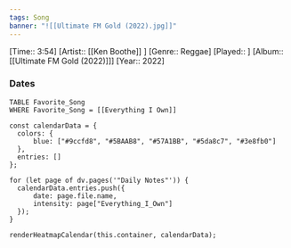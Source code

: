```yaml
---
tags: Song  
banner: "![[Ultimate FM Gold (2022).jpg]]"
---
```

[Time:: 3:54]
[Artist:: [[Ken Boothe]] ]
[Genre:: Reggae]
[Played:: ]
[Album:: [[Ultimate FM Gold (2022)]]]
[Year:: 2022]
### Dates
````dataview
TABLE Favorite_Song
WHERE Favorite_Song = [[Everything I Own]]
````
  ```dataviewjs
const calendarData = { 
	colors: { 
		blue: ["#9ccfd8", "#5BAAB8", "#57A1BB", "#5da8c7", "#3e8fb0"] 
	}, 
	entries: [] 
}; 

for (let page of dv.pages('"Daily Notes"')) { 
	calendarData.entries.push({ 
		date: page.file.name, 
		intensity: page["Everything_I_Own"]
	}); 
} 

renderHeatmapCalendar(this.container, calendarData);
```
